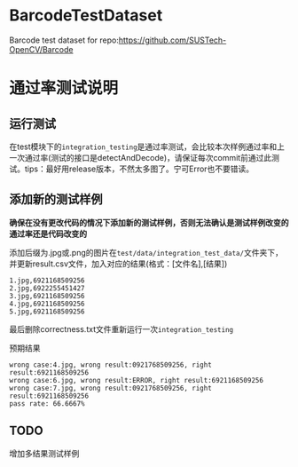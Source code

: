 # BarcodeTestDataset
Barcode test dataset for repo:https://github.com/SUSTech-OpenCV/Barcode
# 通过率测试说明

## 运行测试

在test模块下的`integration_testing`是通过率测试，会比较本次样例通过率和上一次通过率(测试的接口是detectAndDecode)，请保证每次commit前通过此测试。tips：最好用release版本，不然太多图了。宁可Error也不要错读。

## 添加新的测试样例

**确保在没有更改代码的情况下添加新的测试样例，否则无法确认是测试样例改变的通过率还是代码改变的**

添加后缀为.jpg或.png的图片在`test/data/integration_test_data/`文件夹下，并更新result.csv文件，加入对应的结果(格式：[文件名],[结果])

```
1.jpg,6921168509256
2.jpg,6922255451427
3.jpg,6921168509256
4.jpg,6921168509256
5.jpg,6921168509256
```

最后删除correctness.txt文件重新运行一次`integration_testing`

预期结果

```
wrong case:4.jpg, wrong result:0921768509256, right result:6921168509256
wrong case:6.jpg, wrong result:ERROR, right result:6921168509256
wrong case:7.jpg, wrong result:0921768509256, right result:6921168509256
pass rate: 66.6667%
```



## TODO

增加多结果测试样例

